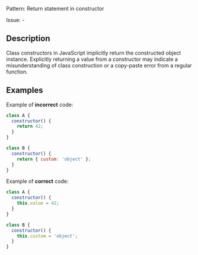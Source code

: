 Pattern: Return statement in constructor

Issue: -

## Description

Class constructors in JavaScript implicitly return the constructed object instance. Explicitly returning a value from a constructor may indicate a misunderstanding of class construction or a copy-paste error from a regular function.

## Examples

Example of **incorrect** code:
```javascript
class A {
  constructor() {
    return 42;
  }
}

class B {
  constructor() {
    return { custom: 'object' };
  }
}
```

Example of **correct** code:
```javascript
class A {
  constructor() {
    this.value = 42;
  }
}

class B {
  constructor() {
    this.custom = 'object';
  }
}
```